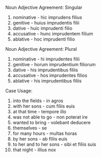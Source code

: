 Noun Adjective Agreement: Singular
1. nominative - hic imprudens filius
2. genitive - huius imprudentis filii
3. dative - huic imprudenti filio
4. accusative - hunc imprudentem filium
5. ablative - hoc imprudenti filio

Noun Adjective Agreement: Plural
1. nominative - hi imprudentes filii
2. genitive - horum imprudentium filiorum
3. dative - his imprudentibus filiis
4. accusative - hos imprudentes filios
5. ablative - his imprudentibus filiis

Case Usage:
1. into the fields - in agros
2. with her sons - cum filiis euis
3. at that time - tempore illo
4. was not able to go - non poterat ire
5. wanted to bring - volebant deducere
6. themselves - se
7. for many hours - multas horas
8. by her sons - ab filiis euis
9. to her and to her sons - sibi et filiis suis
10. that night - illius nox

